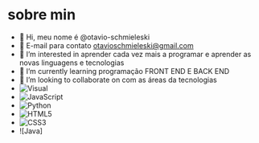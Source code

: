 # sobre min 
- 👋 Hi, meu nome é @otavio-schmieleski
- 📧 E-mail para contato otavioschmieleski@gmail.com 
- 👀 I’m interested in aprender cada vez mais a programar e aprender as novas linguagens e tecnologias
- 🌱 I’m currently learning programação  FRONT END E BACK END
- 💞️ I’m looking to collaborate on com as áreas da tecnologias
- ![Visual](https://img.shields.io/badge/Visual_Studio_Code-0078D4?style=for-the-badge&logo=visual%20studio%20code&logoColor=white)
- ![JavaScript](https://img.shields.io/badge/JavaScript-323330?style=for-the-badge&logo=javascript&logoColor=F7DF1E) 
- ![Python](https://img.shields.io/badge/Python-FFD43B?style=for-the-badge&logo=python&logoColor=blue)
- ![HTML5](https://img.shields.io/badge/HTML5-E34F26?style=for-the-badge&logo=html5&logoColor=white)
- ![CSS3](https://img.shields.io/badge/CSS3-1572B6?style=for-the-badge&logo=css3&logoColor=white)
- ![Java]
